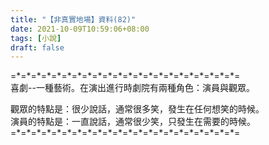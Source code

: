 ```yaml
---
title: "【非真實地場】資料(82)"
date: 2021-10-09T10:59:06+08:00
tags: [小說]
draft: false
---
```


=\*=\*=\*=\*=\*=\*=\*=\*=\*=\*=\*=\*=\*=\*=\*=\*=\*=\*=\*=\*=\*=\*=  
喜劇--一種藝術。在演出進行時劇院有兩種角色：演員與觀眾。  

觀眾的特點是：很少說話，通常很多笑，發生在任何想笑的時候。  
演員的特點是：一直說話，通常很少笑，只發生在需要的時候。  
=\*=\*=\*=\*=\*=\*=\*=\*=\*=\*=\*=\*=\*=\*=\*=\*=\*=\*=\*=\*=\*=\*=  